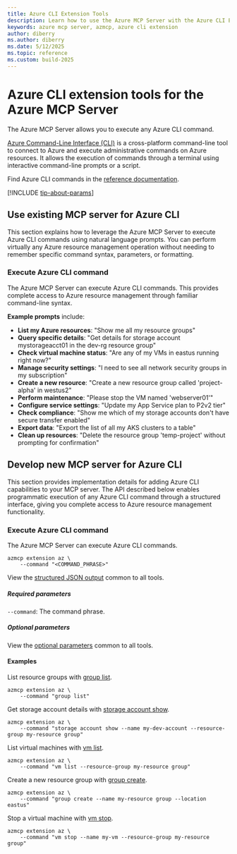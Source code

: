 ```yaml
---
title: Azure CLI Extension Tools
description: Learn how to use the Azure MCP Server with the Azure CLI Extension.
keywords: azure mcp server, azmcp, azure cli extension
author: diberry
ms.author: diberry
ms.date: 5/12/2025
ms.topic: reference
ms.custom: build-2025
--- 
```

# Azure CLI extension tools for the Azure MCP Server

The Azure MCP Server allows you to execute any Azure CLI command.

[Azure Command-Line Interface (CLI)](/cli/azure) is a cross-platform command-line tool to connect to Azure and execute administrative commands on Azure resources. It allows the execution of commands through a terminal using interactive command-line prompts or a script.

Find Azure CLI commands in the [reference documentation](/cli/azure/reference-index).

[!INCLUDE [tip-about-params](../includes/tools/parameter-consideration.md)]

## Use existing MCP server for Azure CLI

This section explains how to leverage the Azure MCP Server to execute Azure CLI commands using natural language prompts. You can perform virtually any Azure resource management operation without needing to remember specific command syntax, parameters, or formatting.

### Execute Azure CLI command

The Azure MCP Server can execute Azure CLI commands. This provides complete access to Azure resource management through familiar command-line syntax.

**Example prompts** include:

- **List my Azure resources**: "Show me all my resource groups"
- **Query specific details**: "Get details for storage account mystorageacct01 in the dev-rg resource group"
- **Check virtual machine status**: "Are any of my VMs in eastus running right now?"
- **Manage security settings**: "I need to see all network security groups in my subscription"
- **Create a new resource**: "Create a new resource group called 'project-alpha' in westus2"
- **Perform maintenance**: "Please stop the VM named 'webserver01'"
- **Configure service settings**: "Update my App Service plan to P2v2 tier"
- **Check compliance**: "Show me which of my storage accounts don't have secure transfer enabled"
- **Export data**: "Export the list of all my AKS clusters to a table"
- **Clean up resources**: "Delete the resource group 'temp-project' without prompting for confirmation"

## Develop new MCP server for Azure CLI

This section provides implementation details for adding Azure CLI capabilities to your MCP server. The API described below enables programmatic execution of any Azure CLI command through a structured interface, giving you complete access to Azure resource management functionality.

### Execute Azure CLI command

The Azure MCP Server can execute Azure CLI commands.

```console
azmcp extension az \
    --command "<COMMAND_PHRASE>"
```

View the [structured JSON output](get-started.md#response-format-common-to-all-tools) common to all tools.

##### Required parameters

`--command`: The command phrase. 

##### Optional parameters

View the [optional parameters](get-started.md#optional-parameters-common-to-all-tools) common to all tools.

#### Examples

List resource groups with [group list](/cli/azure/group#az-group-list).

```console
azmcp extension az \
    --command "group list"
```

Get storage account details with [storage account show](/cli/azure/storage/account#az-storage-account-show).

```console
azmcp extension az \
    --command "storage account show --name my-dev-account --resource-group my-resource group"
```

List virtual machines with [vm list](/cli/azure/vm#az-vm-list).

```console
azmcp extension az \
    --command "vm list --resource-group my-resource group"
```

Create a new resource group with [group create](/cli/azure/group#az-group-create).

```console
azmcp extension az \
    --command "group create --name my-resource group --location eastus"
```

Stop a virtual machine with [vm stop](/cli/azure/vm#az-vm-stop).

```console
azmcp extension az \
    --command "vm stop --name my-vm --resource-group my-resource group"
```